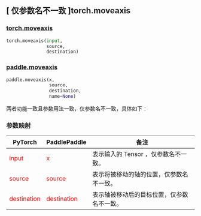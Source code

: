 ## [ 仅参数名不一致 ]torch.moveaxis
### [torch.moveaxis](https://pytorch.org/docs/stable/generated/torch.moveaxis.html?highlight=moveaxis#torch.moveaxis)

```python
torch.moveaxis(input,
               source,
               destination)
```

### [paddle.moveaxis](https://www.paddlepaddle.org.cn/documentation/docs/zh/api/paddle/moveaxis_cn.html#moveaxis)

```python
paddle.moveaxis(x,
                source,
                destination,
                name=None)
```

两者功能一致且参数用法一致，仅参数名不一致，具体如下：
### 参数映射
| PyTorch       | PaddlePaddle | 备注                                                   |
| ------------- | ------------ | ------------------------------------------------------ |
| <font color='red'> input </font> | <font color='red'> x </font> | 表示输入的 Tensor ，仅参数名不一致。  |
| <font color='red'> source </font> | <font color='red'> source </font> | 表示将被移动的轴的位置，仅参数名不一致。  |
| <font color='red'> destination </font> | <font color='red'> destination </font> | 表示轴被移动后的目标位置，仅参数名不一致。  |
